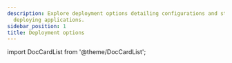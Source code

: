 ```yaml
---
description: Explore deployment options detailing configurations and strategies for
  deploying applications.
sidebar_position: 1
title: Deployment options
---
```

import DocCardList from '@theme/DocCardList';

<DocCardList />
